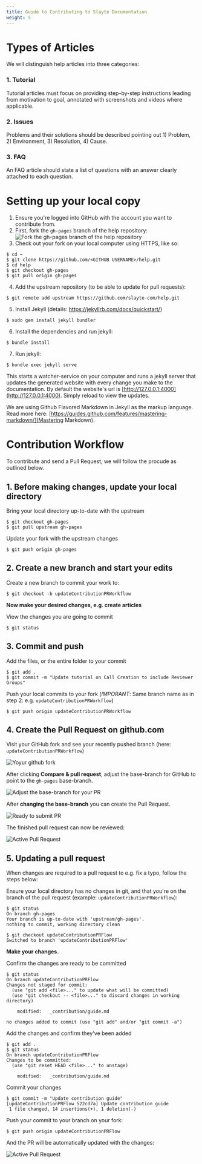 ```yaml
---
title: Guide to Contributing to Slayte Documentation
weight: 5
---
```


# Types of Articles

We will distinguish help articles into three categories:

### 1. Tutorial

Tutorial articles must focus on providing step-by-step instructions leading from motivation to goal, annotated with screenshots and videos where applicable.

### 2. Issues

Problems and their solutions should be described pointing out 1) Problem, 2) Environment, 3) Resolution, 4) Cause.

### 3. FAQ

An FAQ article should state a list of questions with an answer clearly attached to each question.


# Setting up your local copy

1. Ensure you're logged into GitHub with the account you want to contribute from.
2. First, fork the `gh-pages` branch of the help repository:
![Fork the `gh-pages` branch of the help repository](../assets/img/contribution-fork.png)
3. Check out your fork on your local computer using HTTPS, like so:
```
$ cd ~
$ git clone https://github.com/<GITHUB USERNAME>/help.git
$ cd help
$ git checkout gh-pages
$ git pull origin gh-pages
```
4. Add the upstream repository (to be able to update for pull requests):
```
$ git remote add upstream https://github.com/slayte-com/help.git
```
5. Install Jekyll (details: https://jekyllrb.com/docs/quickstart/)
```
$ sudo gem install jekyll bundler
```
6. Install the dependencies and run jekyll:
```
$ bundle install
```
7. Run jekyll:
```
$ bundle exec jekyll serve
```
This starts a watcher-service on your computer and runs a jekyll server that updates the generated website with every change you make to the documentation. By default the website's url is [http://127.0.0.1:4000](http://127.0.0.1:4000). Simply reload to view the updates.

We are using Github Flavored Markdown in Jekyll as the markup language. Read more here: [https://guides.github.com/features/mastering-markdown/](Mastering Markdown).

# Contribution Workflow

To contribute and send a Pull Request, we will follow the procude as outlined below.

## 1. Before making changes, update your local directory

Bring your local directory up-to-date with the upstream
```
$ git checkout gh-pages
$ git pull upstream gh-pages
```

Update your fork with the upstream changes
```
$ git push origin gh-pages
```

## 2. Create a new branch and start your edits

Create a new branch to commit your work to:
```
$ git checkout -b updateContributionPRWorkflow
```

**Now make your desired changes, e.g. create articles**

View the changes you are going to commit
```
$ git status
```

## 3. Commit and push

Add the files, or the entire folder to your commit
```
$ git add .
$ git commit -m "Update tutorial on Call Creation to include Reviewer Groups"
```

Push your local commits to your fork (*IMPORANT*: Same branch name as in step 2: e.g. `updateContributionPRWorkflow`)
```
$ git push origin updateContributionPRWorkflow
```

## 4. Create the Pull Request on github.com

Visit your GitHub fork and see your recently pushed branch (here: `updateContributionPRWorkflow`)

![Yoyur github fork](../assets/img/contribution-pr1.png)

After clicking **Compare & pull request**, adjust the base-branch for GitHub to point to the `gh-pages` base-branch.

![Adjust the base-branch for your PR](../assets/img/contribution-pr2.png)

After **changing the base-branch** you can create the Pull Request.

![Ready to submit PR](../assets/img/contribution-pr3.png)

The finished pull request can now be reviewed:

![Active Pull Request](../assets/img/contribution-pr4.png)


## 5. Updating a pull request

When changes are required to a pull request to e.g. fix a typo, follow the steps below:

Ensure your local directory has no changes in git, and that you're on the branch of the pull request (example: `updateContributionPRWorkflow`):

```
$ git status
On branch gh-pages
Your branch is up-to-date with 'upstream/gh-pages'.
nothing to commit, working directory clean

$ git checkout updateContributionPRFlow
Switched to branch 'updateContributionPRFlow'

```

**Make your changes.**

Confirm the changes are ready to be committed

```
$ git status
On branch updateContributionPRFlow
Changes not staged for commit:
  (use "git add <file>..." to update what will be committed)
  (use "git checkout -- <file>..." to discard changes in working directory)

    modified:   _contribution/guide.md

no changes added to commit (use "git add" and/or "git commit -a")
```

Add the changes and confirm they've been added

```
$ git add .
$ git status
On branch updateContributionPRFlow
Changes to be committed:
  (use "git reset HEAD <file>..." to unstage)

    modified:   _contribution/guide.md
```

Commit your changes

```
$ git commit -m "Update contribution guide"
[updateContributionPRFlow 522cd7a] Update contribution guide
 1 file changed, 14 insertions(+), 1 deletion(-)
```

Push your commit to your branch on your fork:

```
$ git push origin updateContributionPRFlow
```

And the PR will be automatically updated with the changes:

![Active Pull Request](../assets/img/contribution-updatingPR.png)












